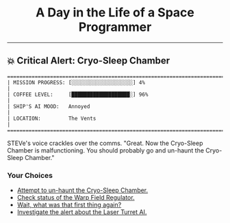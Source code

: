 <h1 align="center">A Day in the Life of a Space Programmer</h1>

---

<h2 id="node-48">💥 Critical Alert: Cryo-Sleep Chamber</h2>

```
========================================================================
| MISSION PROGRESS: [░░░░░░░░░░░░░░░░░░░░] 4%                                  |
| COFFEE LEVEL:     [███████████████████░] 96%                                 |
| SHIP'S AI MOOD:   Annoyed                                                    |
| LOCATION:         The Vents                                                  |
========================================================================
```

STEVe's voice crackles over the comms. "Great. Now the Cryo-Sleep Chamber is malfunctioning. You should probably go and un-haunt the Cryo-Sleep Chamber."



### Your Choices

*   [Attempt to un-haunt the Cryo-Sleep Chamber.](../stage-02/README-0053.md)
*   [Check status of the Warp Field Regulator.](../stage-02/README-0053.md)
*   [Wait, what was that first thing again?](./README-0045.md)
*   [Investigate the alert about the Laser Turret AI.](../stage-02/README-0094.md)
